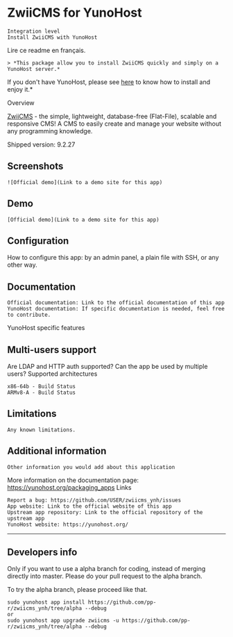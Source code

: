# ZwiiCMS for YunoHost

    Integration level
    Install ZwiiCMS with YunoHost

Lire ce readme en français.

    > *This package allow you to install ZwiiCMS quickly and simply on a YunoHost server.*
If you don't have YunoHost, please see [here](https://yunohost.org/#/install) to know how to install and enjoy it.*
    
Overview

[ZwiiCMS](https://zwiicms.com) - the simple, lightweight, database-free (Flat-File), scalable and responsive CMS!
A CMS to easily create and manage your website without any programming knowledge.


Shipped version: 9.2.27

## Screenshots

    ![Official demo](Link to a demo site for this app)

## Demo

    [Official demo](Link to a demo site for this app)

## Configuration

How to configure this app: by an admin panel, a plain file with SSH, or any other way.

## Documentation

    Official documentation: Link to the official documentation of this app
    YunoHost documentation: If specific documentation is needed, feel free to contribute.

YunoHost specific features

## Multi-users support

Are LDAP and HTTP auth supported? Can the app be used by multiple users?
Supported architectures

    x86-64b - Build Status
    ARMv8-A - Build Status

## Limitations

    Any known limitations.

## Additional information

    Other information you would add about this application

More information on the documentation page:
https://yunohost.org/packaging_apps
Links

    Report a bug: https://github.com/USER/zwiicms_ynh/issues
    App website: Link to the official website of this app
    Upstream app repository: Link to the official repository of the upstream app
    YunoHost website: https://yunohost.org/

---

Developers info
----------------

Only if you want to use a alpha branch for coding, instead of merging directly into master. Please do your pull request to the alpha branch.

To try the alpha branch, please proceed like that.

    sudo yunohost app install https://github.com/pp-r/zwiicms_ynh/tree/alpha --debug
    or
    sudo yunohost app upgrade zwiicms -u https://github.com/pp-r/zwiicms_ynh/tree/alpha --debug
